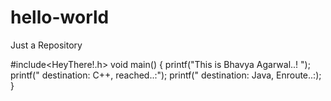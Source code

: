 # hello-world
Just a Repository


#include<HeyThere!.h>
void main()
{ 
printf("This is Bhavya Agarwal..! ");
printf(" destination: C++, reached..:");
printf(" destination: Java, Enroute..:);
}
